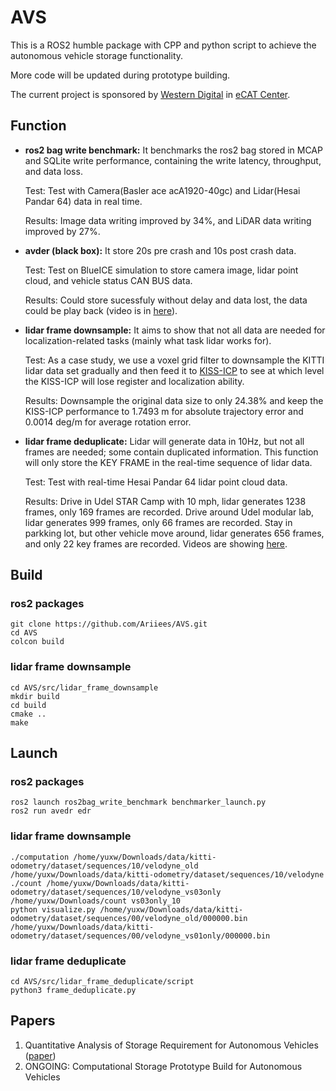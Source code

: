 # AVS

This is a ROS2 humble package with CPP and python script to achieve the autonomous vehicle storage functionality.

More code will be updated during prototype building.

The current project is sponsored by [Western Digital](https://www.westerndigital.com/) in [eCAT Center](https://www.ecat.center/home).

## Function
- **ros2 bag write benchmark:** It benchmarks the ros2 bag stored in MCAP and SQLite write performance, containing the write latency, throughput, and data loss.
  
  Test: Test with Camera(Basler ace acA1920-40gc) and Lidar(Hesai Pandar 64) data in real time.
  
  Results: Image data writing improved by 34%, and LiDAR data writing improved by 27%.
  
- **avder (black box):** It store 20s pre crash and 10s post crash data.
  
  Test: Test on BlueICE simulation to store camera image, lidar point cloud, and vehicle status CAN BUS data.

  Results: Could store sucessfuly without delay and data lost, the data could be play back (video is in [here](https://drive.google.com/file/d/1HzeM2vFeyduPrTIPICIipA0ToyzfAI4Z/view?usp=sharing)).
  
- **lidar frame downsample:** It aims to show that not all data are needed for localization-related tasks (mainly what task lidar works for).

  Test: As a case study, we use a voxel grid filter to downsample the KITTI lidar data set gradually and then feed it to [KISS-ICP](https://github.com/PRBonn/kiss-icp) to see at which level the KISS-ICP will lose register and localization ability.

  Results: Downsample the original data size to only 24.38% and keep the KISS-ICP performance to 1.7493 m for absolute trajectory error and 0.0014 deg/m for average rotation error.
  
- **lidar frame deduplicate:** Lidar will generate data in 10Hz, but not all frames are needed; some contain duplicated information. This function will only store the KEY FRAME in the real-time sequence of lidar data.

  Test: Test with real-time Hesai Pandar 64 lidar point cloud data.

  Results: Drive in Udel STAR Camp with 10 mph, lidar generates 1238 frames, only 169 frames are recorded. Drive around Udel modular lab, lidar generates 999 frames, only 66 frames are recorded. Stay in parkking lot, but other vehicle move around, lidar generates 656 frames, and only 22 key frames are recorded. Videos are showing [here](https://drive.google.com/drive/folders/1gw72LfTRhE1ekn5KRpBqDVP69j3kucNV?usp=sharing).
  
## Build
### ros2 packages
```
git clone https://github.com/Ariiees/AVS.git
cd AVS
colcon build
```
### lidar frame downsample
```
cd AVS/src/lidar_frame_downsample
mkdir build
cd build
cmake ..
make
```

## Launch
### ros2 packages
```
ros2 launch ros2bag_write_benchmark benchmarker_launch.py
ros2 run avedr edr
```
### lidar frame downsample
```
./computation /home/yuxw/Downloads/data/kitti-odometry/dataset/sequences/10/velodyne_old /home/yuxw/Downloads/data/kitti-odometry/dataset/sequences/10/velodyne
./count /home/yuxw/Downloads/data/kitti-odometry/dataset/sequences/10/velodyne_vs03only /home/yuxw/Downloads/count vs03only_10
python visualize.py /home/yuxw/Downloads/data/kitti-odometry/dataset/sequences/00/velodyne_old/000000.bin /home/yuxw/Downloads/data/kitti-odometry/dataset/sequences/00/velodyne_vs01only/000000.bin
```
### lidar frame deduplicate
```
cd AVS/src/lidar_frame_deduplicate/script
python3 frame_deduplicate.py
```

## Papers
1. Quantitative Analysis of Storage Requirement for Autonomous Vehicles ([paper](https://dl.acm.org/doi/10.1145/3655038.3665948))
2. ONGOING: Computational Storage Prototype Build for Autonomous Vehicles
